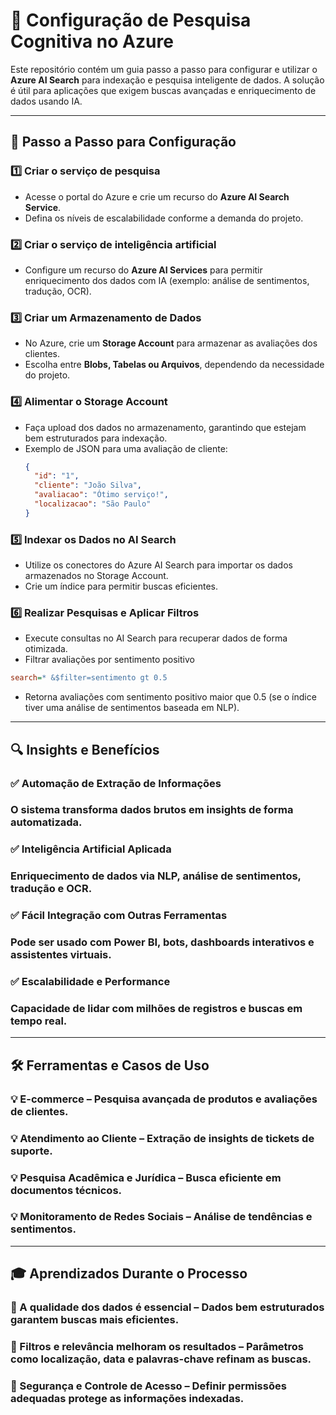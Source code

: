 # 🚀 Configuração de Pesquisa Cognitiva no Azure

Este repositório contém um guia passo a passo para configurar e utilizar o **Azure AI Search** para indexação e pesquisa inteligente de dados. A solução é útil para aplicações que exigem buscas avançadas e enriquecimento de dados usando IA.

---

## 📖 **Passo a Passo para Configuração**

### 1️⃣ Criar o serviço de pesquisa
- Acesse o portal do Azure e crie um recurso do **Azure AI Search Service**.
- Defina os níveis de escalabilidade conforme a demanda do projeto.

### 2️⃣ Criar o serviço de inteligência artificial
- Configure um recurso do **Azure AI Services** para permitir enriquecimento dos dados com IA (exemplo: análise de sentimentos, tradução, OCR).

### 3️⃣ Criar um Armazenamento de Dados
- No Azure, crie um **Storage Account** para armazenar as avaliações dos clientes.
- Escolha entre **Blobs, Tabelas ou Arquivos**, dependendo da necessidade do projeto.

### 4️⃣ Alimentar o Storage Account
- Faça upload dos dados no armazenamento, garantindo que estejam bem estruturados para indexação.
- Exemplo de JSON para uma avaliação de cliente:
  ```json
  {
    "id": "1",
    "cliente": "João Silva",
    "avaliacao": "Ótimo serviço!",
    "localizacao": "São Paulo"
  }

### 5️⃣ Indexar os Dados no AI Search
- Utilize os conectores do Azure AI Search para importar os dados armazenados no Storage Account.
- Crie um índice para permitir buscas eficientes.

### 6️⃣ Realizar Pesquisas e Aplicar Filtros
- Execute consultas no AI Search para recuperar dados de forma otimizada.
- Filtrar avaliações por sentimento positivo
 ```ini
 search=* &$filter=sentimento gt 0.5
 ```
- Retorna avaliações com sentimento positivo maior que 0.5 (se o índice tiver uma análise de sentimentos baseada em NLP).

---

## **🔍 Insights e Benefícios** 
### ✅ Automação de Extração de Informações
### O sistema transforma dados brutos em insights de forma automatizada.

### ✅ Inteligência Artificial Aplicada
### Enriquecimento de dados via NLP, análise de sentimentos, tradução e OCR.

### ✅ Fácil Integração com Outras Ferramentas
### Pode ser usado com Power BI, bots, dashboards interativos e assistentes virtuais.

### ✅ Escalabilidade e Performance
### Capacidade de lidar com milhões de registros e buscas em tempo real.

---

## **🛠 Ferramentas e Casos de Uso**
### 💡 E-commerce – Pesquisa avançada de produtos e avaliações de clientes.
### 💡 Atendimento ao Cliente – Extração de insights de tickets de suporte.
### 💡 Pesquisa Acadêmica e Jurídica – Busca eficiente em documentos técnicos.
### 💡 Monitoramento de Redes Sociais – Análise de tendências e sentimentos.

--- 

## **🎓 Aprendizados Durante o Processo**
### 🔹 A qualidade dos dados é essencial – Dados bem estruturados garantem buscas mais eficientes.
### 🔹 Filtros e relevância melhoram os resultados – Parâmetros como localização, data e palavras-chave refinam as buscas.
### 🔹 Segurança e Controle de Acesso – Definir permissões adequadas protege as informações indexadas.


